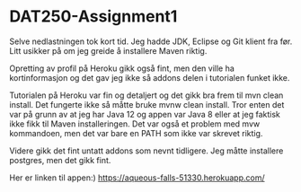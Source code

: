 # DAT250-Assignment1

Selve nedlastningen tok kort tid. Jeg hadde JDK, Eclipse og Git klient fra før. Litt usikker på om jeg greide å installere Maven riktig. 

Opretting av profil på Heroku gikk også fint, men den ville ha kortinformasjon og det gav jeg ikke så addons delen i tutorialen funket ikke. 

Tutorialen på Heroku var fin og detaljert og det gikk bra frem til mvn clean install. Det fungerte ikke så måtte bruke mvnw clean install. Tror enten det var på grunn av at jeg har Java 12 og appen var Java 8 eller at jeg faktisk ikke fikk til Maven installeringen. Det var også et problem med mvw kommandoen, men det var bare en PATH som ikke var skrevet riktig. 

Videre gikk det fint untatt addons som nevnt tidligere. Jeg måtte installere postgres, men det gikk fint. 

Her er linken til appen:)
https://aqueous-falls-51330.herokuapp.com/
